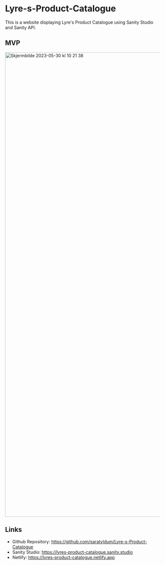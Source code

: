 # Lyre-s-Product-Catalogue
This is a website displaying Lyre's Product Catalogue using Sanity Studio and Sanity API.

## MVP
<img width="1506" alt="Skjermbilde 2023-05-30 kl  10 21 38" src="https://github.com/saratyldum/Lyre-s-Product-Catalogue/assets/98975412/6bc288c7-6490-4d47-bef7-afb425fa0f90">

## Links
- Github Repository: https://github.com/saratyldum/Lyre-s-Product-Catalogue
- Sanity Studio: https://lyres-product-catalogue.sanity.studio
- Netlify: https://lyres-product-catalogue.netlify.app
